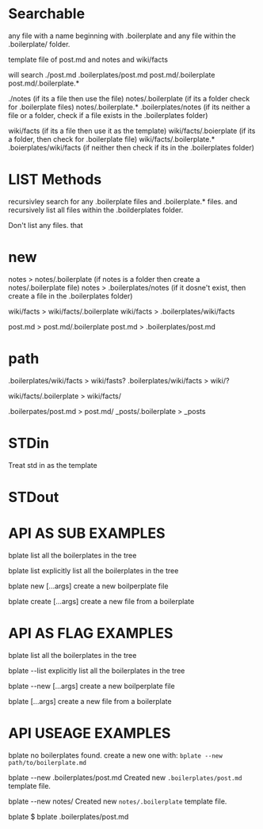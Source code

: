 

# Searchable

any file with a name beginning with .boilerplate
and any file within the .boilerplate/ folder.

template file of
post.md and notes and wiki/facts

will search
./post.md
.boilerplates/post.md
post.md/.boilerplate
post.md/.boilerplate.*

./notes (if its a file then use the file)
notes/.boilerplate (if its a folder check for .boilerplate files)
notes/.boilerplate.*
.boilerplates/notes (if its neither a file or a folder, check if a file exists in the .boilerplates folder)

wiki/facts (if its a file then use it as the template)
wiki/facts/.boierplate (if its a folder, then check for .boilerplate file)
wiki/facts/.boilerplate.*
.boierplates/wiki/facts (if neither then check if its in the .boilerplates folder)

# LIST Methods

recursivley search for any .boilerplate files and .boilerplate.* files.
and recursively list all files within the .boilderplates folder.

Don't list any files. that 

# new

notes > notes/.boilerplate (if notes is a folder then create a notes/.boilerplate file)
notes > .boilerplates/notes (if it dosne't exist, then create a file in the .boilerplates folder)

wiki/facts > wiki/facts/.boilerplate
wiki/facts > .boilerplates/wiki/facts

post.md > post.md/.boilerplate
post.md > .boilerplates/post.md

# path

.boilerplates/wiki/facts > wiki/fasts?
.boilerplates/wiki/facts > wiki/?

wiki/facts/.boilerplate > wiki/facts/

.boilerpates/post.md > post.md/
_posts/.boilerplate > _posts

# STDin

Treat std in as the template

# STDout


# API AS SUB EXAMPLES

bplate
list all the boilerplates in the tree

bplate list
explicitly list all the boilerplates in the tree

bplate new <path> [...args]
create a new boilperplate file

bplate create <path> [...args]
create a new file from a boilerplate


# API AS FLAG EXAMPLES

bplate
list all the boilerplates in the tree

bplate --list
explicitly list all the boilerplates in the tree

bplate --new <path> [...args]
create a new boilperplate file

bplate <path> [...args]
create a new file from a boilerplate



# API USEAGE EXAMPLES

bplate
no boilerplates found.
create a new one with: `bplate --new path/to/boilerplate.md`

bplate --new .boilerplates/post.md
Created new `.boilerplates/post.md` template file.

bplate --new notes/
Created new `notes/.boilerplate` template file.


bplate
$ bplate .boilerplates/post.md <title> [tags]
> _posts/{{ date }}-{{ title | slugify }}.md

$ bplate notes/.boilerplate <title>
> {{ path }}/{{ date }}-{{ title | slugify }}.md


bplate .boilerplates/post.md
Missing requiered <title> argment.


bplate .boilerplates/post.md "Foo Bar"
or
bplate post.md "Foo Bar"
Created `_post/yyyy-mm-dd-foo-bar.md` from `.boilerplates/post.md` boilerplate.


# API THOUGHTS

bplate --new path/to/new/file.md [...args]

bplate path/to/template.md --slug="{{ count }}.md" [...args]

bplate path/to/template.md [...args]


bplate --list

posts_boilerplate.md


bplate .boilerplates/post.md "Foo Bar"

Created `_` from `%v` boilerplate.", slug,name)

bplate --new path/to/new/file.md [...args]

bplate path/to/template.md --slug="{{ count }}.md" [...args]

bplate path/to/template.md [...args]


bplate --list

posts_boilerplate.md



